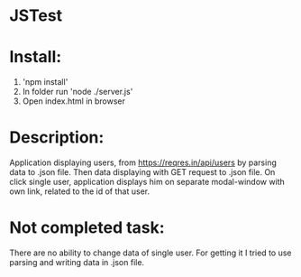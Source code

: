 # JSTest

# Install: 
1. 'npm install'
2. In folder run 'node ./server.js'
3. Open index.html in browser

# Description: 
Application displaying users, from https://reqres.in/api/users by parsing data to .json file. Then data displaying with GET request to .json file.
On click single user, application displays him on separate modal-window with own link, related to the id of that user.

# Not completed task:
There are no ability to change data of single user. For getting it I tried to use parsing and writing data in .json file.
